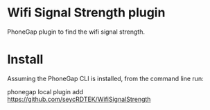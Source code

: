 Wifi Signal Strength plugin
==============

PhoneGap plugin to find the wifi signal strength. 

Install
========
Assuming the PhoneGap CLI is installed, from the command line run:

phonegap local plugin add https://github.com/seycRDTEK/WifiSignalStrength
